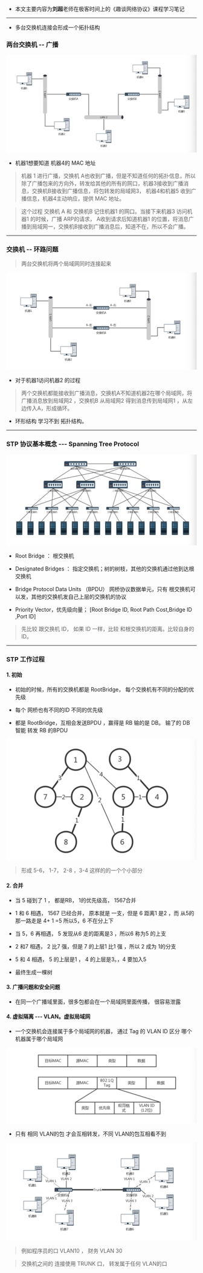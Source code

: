 
* 本文主要内容为**刘超**老师在极客时间上的《趣谈网络协议》课程学习笔记

---

* 多台交换机连接会形成一个拓扑结构


###  两台交换机 -- 广播
![](https://github.com/LiuChuang0059/large_file/blob/master/pic/hkhru.jpg)

* 机器1想要知道 机器4的 MAC 地址
> 	机器 1 进行广播，交换机 A也收到广播，但是不知道任何的拓扑信息，所以除了广播包来的方向外，转发给其他的所有的网口，机器3接收到广播消息，交换机B接收到广播信息，将包转发的局域网3， 机器4和机器5 收到广播信息，机器4主动响应，提供 MAC 地址。

> 这个过程 交换机 A 和 交换机B 记住机器1 的网口。当接下来机器3 访问机器1 的时候，广播 ARP的请求， A收到请求后知道机器1 的位置，将消息广播到局域网一，交换机B接收到广播消息后，知道不在，所以不会广播。

----


### 交换机 -- 环路问题
> 两台交换机将两个局域网同时连接起来

![](https://github.com/LiuChuang0059/large_file/blob/master/pic/4abqv.jpg)

* 对于机器1访问机器2 的过程
> 两个交换机都能接收到广播消息，交换机A不知道机器2在哪个局域网，将广播消息放到局域网2 ，交换机B 从局域网2 得到消息传到局域网1 ，从左边传入A，形成循环。

* 环形结构 学习不到 拓扑结构。


----


### STP 协议基本概念 --- Spanning Tree Protocol

![](https://github.com/LiuChuang0059/large_file/blob/master/pic/w64le.jpg)

* Root Bridge ： 根交换机

* Designated Bridges ： 指定交换机；树的树枝，其他的交换机通过他到达根交换机

* Bridge Protocol Data Units （BPDU） 网桥协议数据单元，只有 根交换机可以发，其他的交换机发自己上层的交换机的协议

* Priority Vector，优先级向量； [Root Bridge ID, Root Path Cost,Bridge ID ,Port ID]
> 先比较 跟交换机 ID， 如果 ID 一样，比较 和根交换机的距离。比较自身的 ID。


-----

### STP 工作过程

#### 1. 初始

* 初始的时候，所有的交换机都是 RootBridge， 每个交换机有不同的分配的优先级

* 每个 网桥也有不同的ID 不同的优先级

* 都是 RootBridge，互相会发送BPDU ，赢得是 RB 输的是 DB。 输了的 DB 智能 转发 RB 的BPDU

![](https://github.com/LiuChuang0059/large_file/blob/master/pic/qjndz.jpg)

> 形成 5-6， 1-7， 2-8 ，3-4 这样的的一个个小部分


#### 2. 合并

* 当 5 碰到了 1 ， 都是RB， 1的优先级高， 1567合并

*  1 和 6 相遇， 1567 已经合并， 原本就是 一支，但是 6 距离1 是2  ，而 从5的那一路走是 4+ 1 =5 所以5，6 不在分上下

* 当 5，6 再相遇， 5 发现从6 走的距离是3 ，所以6 称为5 的上支

* 2 和7 相遇， 2 比7 强，但是 7 的上层1 比1 强 ，所以 2 成为 1的分支

* 5 和 4 相遇， 5 的上层是1 ， 4 的上层是3。，4 要加入5

* 最终生成一棵树



#### 3. 广播问题和安全问题

* 在同一个广播域里面，很多包都会在一个局域网里面传播， 很容易泄露



#### 4. 虚拟隔离 --- VLAN。虚拟局域网

* 一个交换机会连接属于多个局域网的机器， 通过 Tag 的 VLAN ID 区分 哪个机器属于哪个局域网

![](https://github.com/LiuChuang0059/large_file/blob/master/pic/8m9b2.jpg)


* 只有 相同 VLAN的包 才会互相转发，不同 VLAN的包互相看不到

![](https://github.com/LiuChuang0059/large_file/blob/master/pic/xxw8d.jpg)

> 例如程序员的口 VLAN10 ， 财务 VLAN 30

> 交换机之间的 连接使用 TRUNK 口， 转发属于任何 VLAN的口






















































